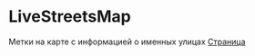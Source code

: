 # LiveStreetsMap
Метки на карте с информацией о именных улицах
[Страница](https://gremuar.github.io/LiveStreetsMap/)
